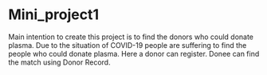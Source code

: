 # Mini_project1
Main intention to create this project is to find the donors who could donate plasma. Due to the situation of COVID-19 people are suffering to find the people who could donate plasma. Here a donor can register. Donee can find the match using Donor Record.

